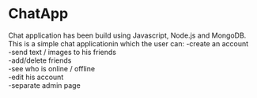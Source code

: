 # ChatApp
Chat application has been build using Javascript, Node.js and MongoDB. 
This is a simple chat applicationin which the user can:
-create an account <br />
-send text / images to his friends <br />
-add/delete friends <br />
-see who is online / offline <br />
-edit his account <br />
-separate admin page <br />


